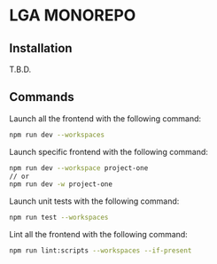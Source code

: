 # LGA MONOREPO

## Installation

T.B.D.

## Commands

Launch all the frontend with the following command:

```bash
npm run dev --workspaces
```

Launch specific frontend with the following command:

```bash
npm run dev --workspace project-one
// or
npm run dev -w project-one
```

Launch unit tests with the following command:

```bash
npm run test --workspaces
```

Lint all the frontend with the following command:

```bash
npm run lint:scripts --workspaces --if-present
```
